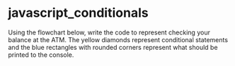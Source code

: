 # javascript_conditionals
Using the flowchart below, write the code to represent checking your balance at the ATM. The yellow diamonds represent conditional statements and the blue rectangles with rounded corners represent what should be printed to the console.
